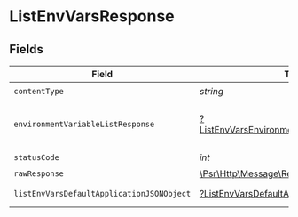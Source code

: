 # ListEnvVarsResponse


## Fields

| Field                                                                                                                | Type                                                                                                                 | Required                                                                                                             | Description                                                                                                          |
| -------------------------------------------------------------------------------------------------------------------- | -------------------------------------------------------------------------------------------------------------------- | -------------------------------------------------------------------------------------------------------------------- | -------------------------------------------------------------------------------------------------------------------- |
| `contentType`                                                                                                        | *string*                                                                                                             | :heavy_check_mark:                                                                                                   | N/A                                                                                                                  |
| `environmentVariableListResponse`                                                                                    | [?ListEnvVarsEnvironmentVariableListResponse](../../models/operations/ListEnvVarsEnvironmentVariableListResponse.md) | :heavy_minus_sign:                                                                                                   | A sequence of environment variables.                                                                                 |
| `statusCode`                                                                                                         | *int*                                                                                                                | :heavy_check_mark:                                                                                                   | N/A                                                                                                                  |
| `rawResponse`                                                                                                        | [\Psr\Http\Message\ResponseInterface](https://www.php-fig.org/psr/psr-7/#33-psrhttpmessageresponseinterface)         | :heavy_minus_sign:                                                                                                   | N/A                                                                                                                  |
| `listEnvVarsDefaultApplicationJSONObject`                                                                            | [?ListEnvVarsDefaultApplicationJSON](../../models/operations/ListEnvVarsDefaultApplicationJSON.md)                   | :heavy_minus_sign:                                                                                                   | Error response.                                                                                                      |